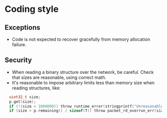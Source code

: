 # Coding style

## Exceptions

* Code is not expected to recover gracefully from memory allocation failure.


## Security

* When reading a binary structure over the network, be careful. Check that sizes are reasonable, using correct math.
* It's reasonable to impose arbitrary limits less than memory size when reading structures, like:
```C
  uint32_t size;
  p.get(size);
  if (!(size < 1000000)) throw runtime_error(stringprintf("Unreasonable size %lu", (u_long)size));
  if (size > p.remaining() / sizeof(T)) throw packet_rd_overrun_err(size*sizeof(T) - p.remaining());
```

